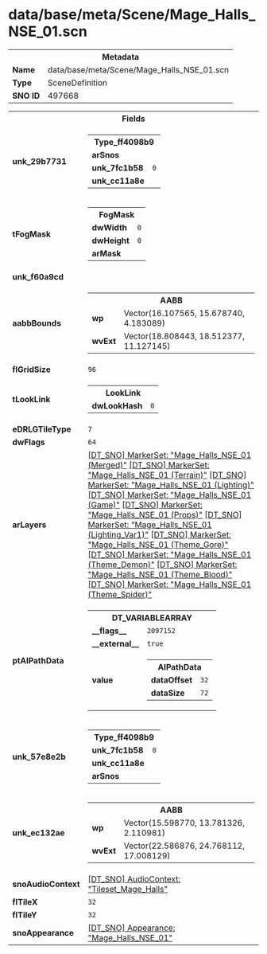 <h1>data/base/meta/Scene/Mage_Halls_NSE_01.scn</h1><table><tr><th colspan="100%">Metadata</th></tr><tr><td><b>Name</b></td><td>data/base/meta/Scene/Mage_Halls_NSE_01.scn</td></tr><tr><td><b>Type</b></td><td>SceneDefinition</td></tr><tr><td><b>SNO ID</b></td><td>497668</td></tr></table>

<table><tr><th colspan="100%">Fields</th></tr><tr><td><b>unk_29b7731</b></td><td><table><tr><th colspan="100%">Type_ff4098b9</th></tr><tr><td><b>arSnos</b></td><td></td></tr><tr><td><b>unk_7fc1b58</b></td><td><code>0</code></td></tr><tr><td><b>unk_cc11a8e</b></td><td></td></tr></table>

</td></tr><tr><td><b>tFogMask</b></td><td><table><tr><th colspan="100%">FogMask</th></tr><tr><td><b>dwWidth</b></td><td><code>0</code></td></tr><tr><td><b>dwHeight</b></td><td><code>0</code></td></tr><tr><td><b>arMask</b></td><td></td></tr></table>

</td></tr><tr><td><b>unk_f60a9cd</b></td><td></td></tr><tr><td><b>aabbBounds</b></td><td><table><tr><th colspan="100%">AABB</th></tr><tr><td><b>wp</b></td><td>Vector(16.107565, 15.678740, 4.183089)</td></tr><tr><td><b>wvExt</b></td><td>Vector(18.808443, 18.512377, 11.127145)</td></tr></table>

</td></tr><tr><td><b>flGridSize</b></td><td><code>96</code></td></tr><tr><td><b>tLookLink</b></td><td><table><tr><th colspan="100%">LookLink</th></tr><tr><td><b>dwLookHash</b></td><td><code>0</code></td></tr></table>

</td></tr><tr><td><b>eDRLGTileType</b></td><td><code>7</code></td></tr><tr><td><b>dwFlags</b></td><td><code>64</code></td></tr><tr><td><b>arLayers</b></td><td><a href="..\MarkerSet\Mage_Halls_NSE_01 (Merged).mrk.md">[DT_SNO] MarkerSet: "Mage_Halls_NSE_01 (Merged)"</a>
<a href="..\MarkerSet\Mage_Halls_NSE_01 (Terrain).mrk.md">[DT_SNO] MarkerSet: "Mage_Halls_NSE_01 (Terrain)"</a>
<a href="..\MarkerSet\Mage_Halls_NSE_01 (Lighting).mrk.md">[DT_SNO] MarkerSet: "Mage_Halls_NSE_01 (Lighting)"</a>
<a href="..\MarkerSet\Mage_Halls_NSE_01 (Game).mrk.md">[DT_SNO] MarkerSet: "Mage_Halls_NSE_01 (Game)"</a>
<a href="..\MarkerSet\Mage_Halls_NSE_01 (Props).mrk.md">[DT_SNO] MarkerSet: "Mage_Halls_NSE_01 (Props)"</a>
<a href="..\MarkerSet\Mage_Halls_NSE_01 (Lighting_Var1).mrk.md">[DT_SNO] MarkerSet: "Mage_Halls_NSE_01 (Lighting_Var1)"</a>
<a href="..\MarkerSet\Mage_Halls_NSE_01 (Theme_Gore).mrk.md">[DT_SNO] MarkerSet: "Mage_Halls_NSE_01 (Theme_Gore)"</a>
<a href="..\MarkerSet\Mage_Halls_NSE_01 (Theme_Demon).mrk.md">[DT_SNO] MarkerSet: "Mage_Halls_NSE_01 (Theme_Demon)"</a>
<a href="..\MarkerSet\Mage_Halls_NSE_01 (Theme_Blood).mrk.md">[DT_SNO] MarkerSet: "Mage_Halls_NSE_01 (Theme_Blood)"</a>
<a href="..\MarkerSet\Mage_Halls_NSE_01 (Theme_Spider).mrk.md">[DT_SNO] MarkerSet: "Mage_Halls_NSE_01 (Theme_Spider)"</a>
</td></tr><tr><td><b>ptAIPathData</b></td><td><table><tr><th colspan="100%">DT_VARIABLEARRAY</th></tr><tr><td><b>__flags__</b></td><td><code>2097152</code></td></tr><tr><td><b>__external__</b></td><td><code>true</code></td></tr><tr><td><b>value</b></td><td><table><tr><th colspan="100%">AIPathData</th></tr><tr><td><b>dataOffset</b></td><td><code>32</code></td></tr><tr><td><b>dataSize</b></td><td><code>72</code></td></tr></table>

</td></tr></table>

</td></tr><tr><td><b>unk_57e8e2b</b></td><td><table><tr><th colspan="100%">Type_ff4098b9</th></tr><tr><td><b>unk_7fc1b58</b></td><td><code>0</code></td></tr><tr><td><b>unk_cc11a8e</b></td><td></td></tr><tr><td><b>arSnos</b></td><td></td></tr></table>

</td></tr><tr><td><b>unk_ec132ae</b></td><td><table><tr><th colspan="100%">AABB</th></tr><tr><td><b>wp</b></td><td>Vector(15.598770, 13.781326, 2.110981)</td></tr><tr><td><b>wvExt</b></td><td>Vector(22.586876, 24.768112, 17.008129)</td></tr></table>

</td></tr><tr><td><b>snoAudioContext</b></td><td><a href="..\AudioContext\Tileset_Mage_Halls.auc.md">[DT_SNO] AudioContext: "Tileset_Mage_Halls"</a></td></tr><tr><td><b>flTileX</b></td><td><code>32</code></td></tr><tr><td><b>flTileY</b></td><td><code>32</code></td></tr><tr><td><b>snoAppearance</b></td><td><a href="..\Appearance\Mage_Halls_NSE_01.app.md">[DT_SNO] Appearance: "Mage_Halls_NSE_01"</a></td></tr></table>

